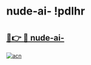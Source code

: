 # nude-ai- !pdlhr

# <h2><a href="https://bobddr.esa.edu.pl?title=nude-ai-&ref=pdlhr">🔗👉 🔴 nude-ai-</a></h2>

[![acn](https://github.com/user-attachments/assets/0f9c940e-d8b0-45ae-aac7-cd30a18b3e1c)](https://bobddr.esa.edu.pl?title=nude-ai-&ref=pdlhr)

